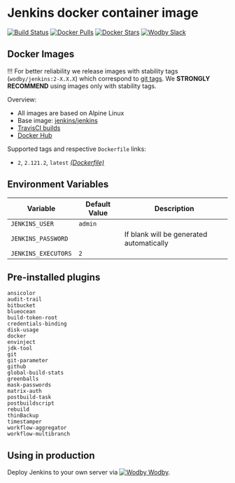 # Jenkins docker container image

[![Build Status](https://travis-ci.org/wodby/jenkins.svg?branch=master)](https://travis-ci.org/wodby/jenkins)
[![Docker Pulls](https://img.shields.io/docker/pulls/wodby/jenkins.svg)](https://hub.docker.com/r/wodby/jenkins)
[![Docker Stars](https://img.shields.io/docker/stars/wodby/jenkins.svg)](https://hub.docker.com/r/wodby/jenkins)
[![Wodby Slack](http://slack.wodby.com/badge.svg)](http://slack.wodby.com)

## Docker Images

!!! For better reliability we release images with stability tags (`wodby/jenkins:2-X.X.X`) which correspond to [git tags](https://github.com/wodby/jenkins/releases). We **STRONGLY RECOMMEND** using images only with stability tags. 

Overview:

* All images are based on Alpine Linux
* Base image: [jenkins/jenkins](https://hub.docker.com/r/jenkins/jenkins)
* [TravisCI builds](https://travis-ci.org/wodby/jenkins) 
* [Docker Hub](https://hub.docker.com/r/wodby/jenkins)

Supported tags and respective `Dockerfile` links:

* `2`, `2.121.2`, `latest` [_(Dockerfile)_](https://github.com/wodby/jenkins/tree/master/Dockerfile)

## Environment Variables

| Variable            | Default Value | Description                              |
| ------------------- | ------------- | ---------------------------------------- |
| `JENKINS_USER`      | `admin`       |                                          |
| `JENKINS_PASSWORD`  |               | If blank will be generated automatically |
| `JENKINS_EXECUTORS` | `2`           |                                          |

## Pre-installed plugins

```
ansicolor
audit-trail
bitbucket
blueocean
build-token-root
credentials-binding
disk-usage
docker
envinject
jdk-tool
git
git-parameter
github
global-build-stats
greenballs
mask-passwords
matrix-auth
postbuild-task
postbuildscript
rebuild
thinBackup
timestamper
workflow-aggregator
workflow-multibranch
```

## Using in production

Deploy Jenkins to your own server via [![Wodby](https://www.google.com/s2/favicons?domain=wodby.com) Wodby](https://cloud.wodby.com/stackhub/8f8e26e8-7600-46f9-b476-477e43ed0c1c/overview).